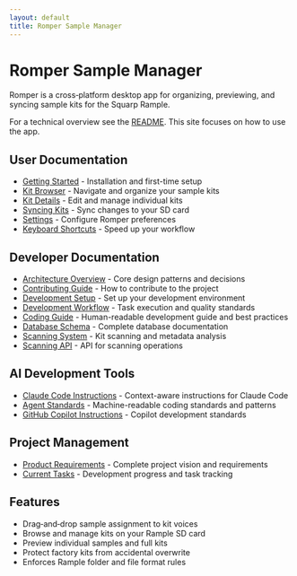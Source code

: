 ```yaml
---
layout: default
title: Romper Sample Manager
---
```


# Romper Sample Manager

Romper is a cross‑platform desktop app for organizing, previewing, and syncing sample kits for the Squarp Rample.

For a technical overview see the [README](../README.md). This site focuses on how to use the app.

## User Documentation

- [Getting Started](./user/getting-started.md) - Installation and first-time setup
- [Kit Browser](./user/kit-browser.md) - Navigate and organize your sample kits
- [Kit Details](./user/kit-details.md) - Edit and manage individual kits
- [Syncing Kits](./user/syncing.md) - Sync changes to your SD card
- [Settings](./user/settings.md) - Configure Romper preferences
- [Keyboard Shortcuts](./user/keyboard-shortcuts.md) - Speed up your workflow

## Developer Documentation

- [Architecture Overview](./developer/architecture.md) - Core design patterns and decisions
- [Contributing Guide](./developer/contributing.md) - How to contribute to the project
- [Development Setup](./developer/development.md) - Set up your development environment
- [Development Workflow](./developer/development-workflow.md) - Task execution and quality standards
- [Coding Guide](./developer/coding-guide.md) - Human-readable development guide and best practices
- [Database Schema](./developer/romper-db.md) - Complete database documentation
- [Scanning System](./developer/scanning-system.md) - Kit scanning and metadata analysis
- [Scanning API](./developer/scanning-api.md) - API for scanning operations

## AI Development Tools

- [Claude Code Instructions](../CLAUDE.md) - Context-aware instructions for Claude Code
- [Agent Standards](../.agent/) - Machine-readable coding standards and patterns
- [GitHub Copilot Instructions](../.github/copilot-instructions.md) - Copilot development standards

## Project Management

- [Product Requirements](../tasks/PRD.md) - Complete project vision and requirements
- [Current Tasks](../tasks/tasks-PRD.md) - Development progress and task tracking

## Features

- Drag‑and‑drop sample assignment to kit voices
- Browse and manage kits on your Rample SD card
- Preview individual samples and full kits
- Protect factory kits from accidental overwrite
- Enforces Rample folder and file format rules
